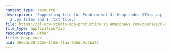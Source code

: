 ```yaml
---
content_type: resource
description: 'Supporting file for Problem set 3. Heap code. (This zip file includes:
  3 .py files and 1 .txt file.)'
file: https://ol-ocw-studio-app-production.s3.amazonaws.com/courses/6-006-introduction-to-algorithms-spring-2008/36eedd30352e1fd5ffaa9a5dc9d2ba93_ps3_heap.zip
file_type: application/zip
resourcetype: Other
title: Heap code
uid: 36eedd30-352e-1fd5-ffaa-9a5dc9d2ba93
---
```

